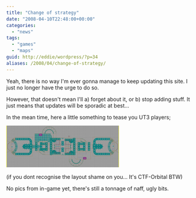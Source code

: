 ```yaml
---
title: "Change of strategy"
date: "2008-04-10T22:48:00+00:00"
categories: 
  - "news"
tags: 
  - "games"
  - "maps"
guid: http://eddie/wordpress/?p=34
aliases: /2008/04/change-of-strategy/
---
```


Yeah, there is no way I'm ever gonna manage to keep updating this site. I just no longer have the urge to do so.

However, that doesn't mean I'll a) forget about it, or b) stop adding stuff. It just means that updates will be sporadic at best...

In the mean time, here a little something to tease you UT3 players;

[![Orbital](images/orbital-300x111.png "Orbital")](/wp-content/uploads/2008/04/orbital.png)

(if you dont recognise the layout shame on you... It's CTF-Orbital BTW)

No pics from in-game yet, there's still a tonnage of naff, ugly bits.
